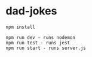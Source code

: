 # dad-jokes

    npm install

    npm run dev - runs nodemon
    npm run test - runs jest
    npm run start - runs server.js